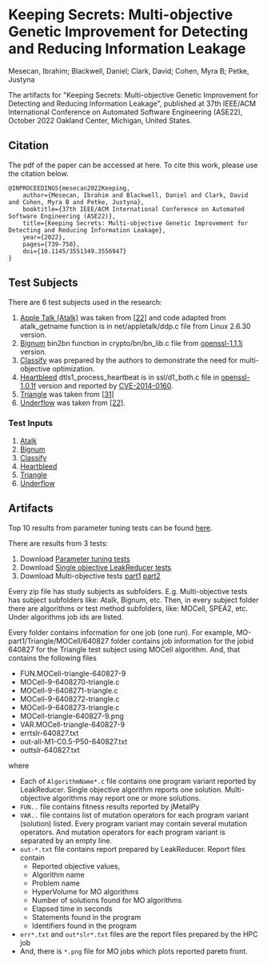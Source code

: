 # Keeping Secrets: Multi-objective Genetic Improvement for Detecting and Reducing Information Leakage
Mesecan, Ibrahim; Blackwell, Daniel; Clark, David; Cohen, Myra B; Petke, Justyna

The artifacts for "Keeping Secrets: Multi-objective Genetic Improvement for Detecting and Reducing Information Leakage", published at 37th IEEE/ACM International Conference on Automated Software Engineering (ASE22), October 2022 Oakland Center, Michigan, United States.

## Citation
The pdf of the paper can be accessed at here.
To cite this work, please use the citation below.

```
@INPROCEEDINGS{mesecan2022Keeping,
    author={Mesecan, Ibrahim and Blackwell, Daniel and Clark, David and Cohen, Myra B and Petke, Justyna},
    booktitle={37th IEEE/ACM International Conference on Automated Software Engineering (ASE22)},
    title={Keeping Secrets: Multi-objective Genetic Improvement for Detecting and Reducing Information Leakage},
    year={2022},
    pages={739-750},
    doi={10.1145/3551349.3556947}
}
```

## Test Subjects

There are 6 test subjects used in the research:
1. [Apple Talk (Atalk)](./subjects/atalk.c) was taken from [\[22\]](https://dl.acm.org/doi/abs/10.1145/1920261.1920300) and code adapted from atalk_getname function is in net/appletalk/ddp.c file from Linux 2.6.30 version. 
2. [Bignum](./subjects/bn_lib.c) bin2bn function in crypto/bn/bn_lib.c file from [openssl-1.1.1j](https://ftp.openssl.org/source/old/1.1.1/) version.
3. [Classify](./subjects/classify.c) was prepared by the authors to demonstrate the need for multi-objective optimization.
4. [Heartbleed](./subjects/d1_both.c) dtls1_process_heartbeat is in ssl/d1_both.c file in [openssl-1.0.1f](https://www.openssl.org/source/old/1.0.1/) version and reported by [CVE-2014-0160](https://nvd.nist.gov/vuln/detail/CVE-2014-0160).
5. [Triangle](./subjects/triangle.c) was taken from [\[31\]](https://ieeexplore.ieee.org/abstract/document/9678758/)
6. [Underflow](./subjects/underflow.c) was taken from [\[22\]](https://dl.acm.org/doi/abs/10.1145/1920261.1920300).

### Test Inputs
1. [Atalk](test-sets/atalk-tests.md)
2. [Bignum](./test-sets/bignum-tests.md)
3. [Classify](./test-sets/classify-tests.md)
4. [Heartbleed](./test-sets/heartbleed-tests.md)
5. [Triangle](test-sets/triangle-tests.md)
6. [Underflow](test-sets/underflow-tests.md)


## Artifacts
Top 10 results from parameter tuning tests can be found [here](./ptuning-results.md).

There are results from 3 tests:
1. Download [Parameter tuning tests](./TuningTests.zip)
2. Download [Single objective LeakReducer tests](./GA.zip)
3. Download Multi-objective tests [part1](./MO-part1.zip) [part2](./MO-part2.zip)

Every zip file has study subjects as subfolders. E.g. Multi-objective 
tests has subject subfolders like: Atalk, Bignum, etc. Then, in every 
subject folder there are algorithms or test method subfolders, 
like: MOCell, SPEA2, etc. Under algorithms job ids are listed. 

Every folder contains information for one job (one run). For example, 
MO-part1/Triangle/MOCell/640827 folder contains job information 
for the jobid 640827 for the Triangle test subject using MOCell 
algorithm. And, that contains the following files
* FUN.MOCell-triangle-640827-9	
* MOCell-9-6408270-triangle.c		
* MOCell-9-6408271-triangle.c		
* MOCell-9-6408272-triangle.c		
* MOCell-9-6408273-triangle.c		
* MOCell-triangle-640827-9.png
* VAR.MOCell-triangle-640827-9
* errtslr-640827.txt
* out-all-M1-C0.5-P50-640827.txt
* outtslr-640827.txt

where 

* Each of ```AlgorithmName*.c``` file contains one program variant reported 
  by LeakReducer. Single objective algorithm reports one solution. 
  Multi-objective algorithms may report one or more solutions. 
* ```FUN..``` file contains fitness results reported by jMetalPy
* ```VAR..``` file contains list of mutation operators for each program 
  variant (solution) listed. Every program variant may contain several 
  mutation operators. And mutation operators for each program variant 
  is separated by an empty line.
* ```out-*.txt``` file contains report prepared by LeakReducer. Report files contain
    * Reported objective values,
    * Algorithm name
    * Problem name
    * HyperVolume for MO algorithms
    * Number of solutions found for MO algorithms
    * Elapsed time in seconds
    * Statements found in the program
    * Identifiers found in the program
* ```err*.txt``` and ```out*slr*.txt``` files are the report files prepared by the HPC job
* And, there is ```*.png``` file for MO jobs which plots reported pareto front.

